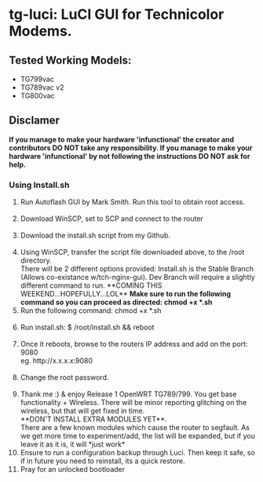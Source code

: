 # tg-luci: LuCI GUI for Technicolor Modems.
## Tested Working Models:
<ul>
<li>TG799vac</li>
<li>TG789vac v2</li>
<li>TG800vac</li>
</ul>

## Disclamer
<b>If you manage to make your hardware 'infunctional' the creator and contributors DO NOT take any responsibility. If you manage to make your hardware 'infunctional' by not following the instructions DO NOT ask for help.</b>

### Using Install.sh
<ol type="1">
	<li>Run Autoflash GUI by Mark Smith. Run this tool to obtain root access.</li>
<br>	
	<li>Download WinSCP, set to SCP and connect to the router</li>
<br>
	<li>Download the install.sh script from my Github.</li>
<br>
	<li>Using WinSCP, transfer the script file downloaded above, to the /root directory.</li>
 	 There will be 2 different options provided:
	  Install.sh is the Stable Branch (Allows co-existance w/tch-nginx-gui). Dev Branch will require a slightly different command 		to run.     **COMING THIS WEEKEND...HOPEFULLY...LOL**
 	 <b>Make sure to run the following command so you can proceed as directed: chmod +x *.sh</b>
<br>
	<li>Run the following command: chmod +x *.sh</li>
<br>
	<li>Run install.sh: $ /root/install.sh && reboot</li>
<br>
	<li>Once it reboots, browse to the routers IP address and add on the port: 9080<br>
		eg. http://x.x.x.x:9080
	</li>
<br>
	<li>Change the root password.</li>
<br>
	<li>Thank me :) & enjoy Release 1 OpenWRT TG789/799. You get base functionality + Wireless. There will be minor 			reporting glitching on the wireless, but that will get fixed in time.<br>
	**DON'T INSTALL EXTRA MODULES YET**.<br> There are a few known modules which cause the router to segfault. As we get 			more time to experiment/add, the list will be expanded, but if you leave it as it is, it will *just work*
<br>
	<li>Ensure to run a configuration backup through Luci. Then keep it safe, so if in future you need to reinstall, its a quick 		restore.
<br>
	<li>Pray for an unlocked bootloader</li>
</ol>




